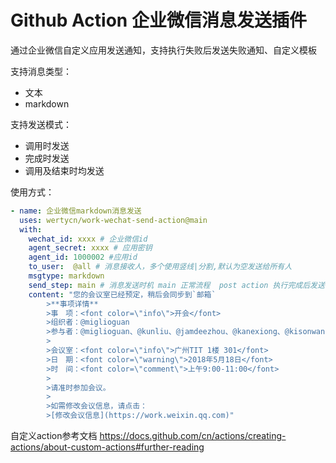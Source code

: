 # Github Action 企业微信消息发送插件
通过企业微信自定义应用发送通知，支持执行失败后发送失败通知、自定义模板

支持消息类型：
* 文本
* markdown

支持发送模式：
* 调用时发送
* 完成时发送
* 调用及结束时均发送

使用方式：

```yaml
- name: 企业微信markdown消息发送
  uses: wertycn/work-wechat-send-action@main
  with:
    wechat_id: xxxx # 企业微信id
    agent_secret: xxxx # 应用密钥
    agent_id: 1000002 #应用id
    to_user:  @all # 消息接收人，多个使用竖线|分割,默认为空发送给所有人
    msgtype: markdown
    send_step: main # 消息发送时机 main 正常流程  post action 执行完成后发送
    content: "您的会议室已经预定，稍后会同步到`邮箱` 
        >**事项详情** 
        >事　项：<font color=\"info\">开会</font> 
        >组织者：@miglioguan 
        >参与者：@miglioguan、@kunliu、@jamdeezhou、@kanexiong、@kisonwang 
        > 
        >会议室：<font color=\"info\">广州TIT 1楼 301</font> 
        >日　期：<font color=\"warning\">2018年5月18日</font> 
        >时　间：<font color=\"comment\">上午9:00-11:00</font> 
        > 
        >请准时参加会议。 
        > 
        >如需修改会议信息，请点击：
        >[修改会议信息](https://work.weixin.qq.com)"
```

自定义action参考文档
https://docs.github.com/cn/actions/creating-actions/about-custom-actions#further-reading


